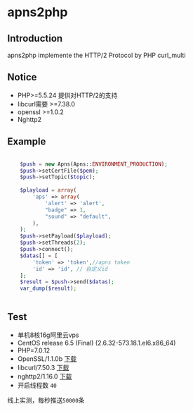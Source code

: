 # apns2php

## Introduction
apns2php implemente the HTTP/2 Protocol by PHP curl_multi

## Notice
* PHP>=5.5.24 提供对HTTP/2的支持
* libcurl需要 >=7.38.0
* openssl >=1.0.2
* Nghttp2


## Example

``` php

    $push = new Apns(Apns::ENVIRONMENT_PRODUCTION);
    $push->setCertFile($pem);
    $push->setTopic($topic);
    
    $playload = array(
        'aps' => array(
            'alert' => 'alert',
            "badge" => 1,
            "sound" => "default",
        ),
    );
    $push->setPayload($playload);
    $push->setThreads(2);
    $push->connect();
    $datas[] = [
        'token' => 'token',//apns token
        'id' => 'id', // 自定义id
    ];    
    $result = $push->send($datas);
    var_dump($result);
    
```


## Test

* 单机8核16g阿里云vps
* CentOS release 6.5 (Final) (2.6.32-573.18.1.el6.x86_64)
* PHP=7.0.12
* OpenSSL/1.1.0b [下载](https://www.openssl.org/source/openssl-1.1.0b.tar.gz)
* libcurl/7.50.3 [下载](https://curl.haxx.se/download/curl-7.50.3.tar.gz)
* nghttp2/1.16.0 [下载](https://github.com/nghttp2/nghttp2/releases/download/v1.16.0/nghttp2-1.16.0.tar.gz)
* 开启线程数 `40`

线上实测，每秒推送`50000`条














